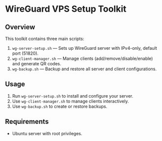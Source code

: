 # WireGuard VPS Setup Toolkit

## Overview
This toolkit contains three main scripts:
1. `wg-server-setup.sh` — Sets up WireGuard server with IPv4-only, default port (51820).
2. `wg-client-manager.sh` — Manage clients (add/remove/disable/enable) and generate QR codes.
3. `wg-backup.sh` — Backup and restore all server and client configurations.

## Usage
1. Run `wg-server-setup.sh` to install and configure your server.
2. Use `wg-client-manager.sh` to manage clients interactively.
3. Use `wg-backup.sh` to create or restore backups.

## Requirements
- Ubuntu server with root privileges.
